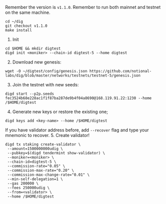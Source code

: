 Remember the version is `v1.1.0`. Remember to run both mainnet and testnet on the same machine.
```
cd ~/dig
git checkout v1.1.0
make install
```
1. Init
```
cd $HOME && mkdir digtest
digd init <moniker> --chain-id digtest-5 --home digtest
```
2. Download new genesis:
```
wget -O ~/digtest/config/genesis.json https://github.com/notional-labs/dig/blob/master/networks/testnets/testnet-5/genesis.json
```
3. Join the testnet with new seeds:
```
digd start --p2p.seeds fec3524b68e228ac1f1f87ba287de9b4f04a8690@168.119.91.22:1230 --home /$HOME/digtest
```
4. Generate new keys or restore the existing one;
```
digd keys add <key-name> --home /$HOME/digtest
```
If you have validator address before, add `--recover` flag and type your mnemonic to recover.
5. Create validator! 
 ```
 digd tx staking create-validator \
  --amount=1500000000udig \
  --pubkey=$(digd tendermint show-validator) \
  --moniker=<moniker> \
  --chain-id=digtest-5 \
  --commission-rate="0.05" \
  --commission-max-rate="0.20" \
  --commission-max-change-rate="0.01" \
  --min-self-delegation=1 \
  --gas 200000 \
  --fees 250000udig \
  --from=<validator> \
  --home /$HOME/digtest
 ```
